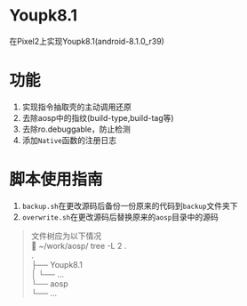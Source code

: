 # Youpk8.1

在Pixel2上实现Youpk8.1(android-8.1.0_r39)  

# 功能
1. 实现指令抽取壳的主动调用还原
2. 去除aosp中的指纹(build-type,build-tag等)
3. 去除ro.debuggable，防止检测
4. 添加`Native`函数的注册日志

# 脚本使用指南
1. `backup.sh`在更改源码后备份一份原来的代码到`backup`文件夹下
2. `overwrite.sh`在更改源码后替换原来的`aosp`目录中的源码
> 文件树应为以下情况  
>  ~/work/aosp/ tree -L 2 .  
> .  
> ├── Youpk8.1  
> │   └── ...  
> └── aosp  
>     └── ...  
